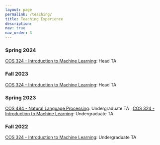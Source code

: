 ```yaml
---
layout: page
permalink: /teaching/
title: Teaching Experience
description: 
nav: true
nav_order: 3
---
```


### Spring 2024
[COS 324 - Introduction to Machine Learning](https://www.cs.princeton.edu/courses/archive/spring24/cos324/): Head TA
&nbsp;

### Fall 2023
[COS 324 - Introduction to Machine Learning](https://www.cs.princeton.edu/courses/archive/fall23/cos324/): Head TA
&nbsp;

### Spring 2023
[COS 484 - Natural Language Processing](https://princeton-nlp.github.io/cos484/): Undergraduate TA
&nbsp;
[COS 324 - Introduction to Machine Learning](https://www.cs.princeton.edu/courses/archive/spring23/cos324/): Undergraduate TA
&nbsp;

### Fall 2022
[COS 324 - Introduction to Machine Learning](https://www.cs.princeton.edu/courses/archive/fall22/cos324/): Undergraduate TA
&nbsp;